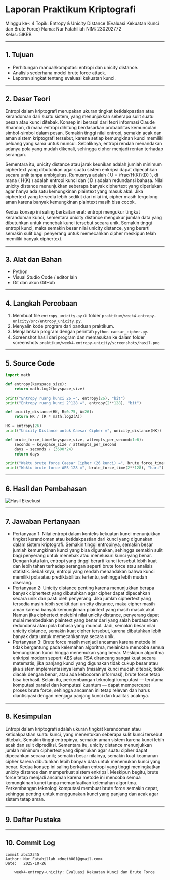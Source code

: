 # Laporan Praktikum Kriptografi
Minggu ke-: 4
Topik: Entropy & Unicity Distance (Evaluasi Kekuatan Kunci dan Brute Force) 
Nama: Nur Fatahillah 
NIM: 230202772  
Kelas: 5IKRB

---

## 1. Tujuan
- Perhitungan manual/komputasi entropi dan unicity distance.
- Analisis sederhana model brute force attack.
- Laporan singkat tentang evaluasi kekuatan kunci.

---

## 2. Dasar Teori
Entropi dalam kriptografi merupakan ukuran tingkat ketidakpastian atau kerandoman dari suatu sistem, yang menunjukkan seberapa sulit suatu pesan atau kunci ditebak. Konsep ini berasal dari teori informasi Claude Shannon, di mana entropi dihitung berdasarkan probabilitas kemunculan simbol-simbol dalam pesan. Semakin tinggi nilai entropi, semakin acak dan aman sistem kriptografi tersebut, karena setiap kemungkinan kunci memiliki peluang yang sama untuk muncul. Sebaliknya, entropi rendah menandakan adanya pola yang mudah dikenali, sehingga cipher menjadi rentan terhadap serangan.

Sementara itu, unicity distance atau jarak keunikan adalah jumlah minimum ciphertext yang dibutuhkan agar suatu sistem enkripsi dapat dipecahkan secara unik tanpa ambiguitas. Rumusnya adalah ( U = \frac{H(K)}{D} ), di mana ( H(K) ) adalah entropi kunci dan ( D ) adalah redundansi bahasa. Nilai unicity distance menunjukkan seberapa banyak ciphertext yang diperlukan agar hanya ada satu kemungkinan plaintext yang masuk akal. Jika ciphertext yang tersedia lebih sedikit dari nilai ini, cipher masih tergolong aman karena banyak kemungkinan plaintext masih bisa cocok.

Kedua konsep ini saling berkaitan erat: entropi mengukur tingkat kerandoman kunci, sementara unicity distance mengukur jumlah data yang dibutuhkan untuk menebak kunci tersebut secara unik. Semakin tinggi entropi kunci, maka semakin besar nilai unicity distance, yang berarti semakin sulit bagi penyerang untuk memecahkan cipher meskipun telah memiliki banyak ciphertext.


---

## 3. Alat dan Bahan
- Python  
- Visual Studio Code / editor lain  
- Git dan akun GitHub  

---

## 4. Langkah Percobaan
1. Membuat file `entropy_unicity.py` di folder `praktikum/week4-entropy-unicity/src/entropy_unicity.py`.
2. Menyalin kode program dari panduan praktikum.
3. Menjalankan program dengan perintah `python caesar_cipher.py`.
4. Screenshot hasil dari program dan memasukan ke dalam folder screenshots `praktikum/week4-entropy-unicity/screenshots/hasil.png`

---

## 5. Source Code
```python
import math

def entropy(keyspace_size):
    return math.log2(keyspace_size)

print("Entropy ruang kunci 26 =", entropy(26), "bit")
print("Entropy ruang kunci 2^128 =", entropy(2**128), "bit")

def unicity_distance(HK, R=0.75, A=26):
    return HK / (R * math.log2(A))

HK = entropy(26)
print("Unicity Distance untuk Caesar Cipher =", unicity_distance(HK))

def brute_force_time(keyspace_size, attempts_per_second=1e6):
    seconds = keyspace_size / attempts_per_second
    days = seconds / (3600*24)
    return days

print("Waktu brute force Caesar Cipher (26 kunci) =", brute_force_time(26), "hari")
print("Waktu brute force AES-128 =", brute_force_time(2**128), "hari")
```

---

## 6. Hasil dan Pembahasan
![Hasil Eksekusi](screenshots/hasil.png)

---

## 7. Jawaban Pertanyaan
  
- Pertanyaan 1: Nilai entropi dalam konteks kekuatan kunci menunjukkan tingkat kerandoman atau ketidakpastian dari kunci yang digunakan dalam sistem kriptografi. Semakin tinggi entropinya, semakin besar jumlah kemungkinan kunci yang bisa digunakan, sehingga semakin sulit bagi penyerang untuk menebak atau menelusuri kunci yang benar. Dengan kata lain, entropi yang tinggi berarti kunci tersebut lebih kuat dan lebih tahan terhadap serangan seperti brute force atau analisis statistik. Sebaliknya, entropi yang rendah menandakan bahwa kunci memiliki pola atau prediktabilitas tertentu, sehingga lebih mudah diserang.  
- Pertanyaan 2: Unicity distance penting karena menunjukkan berapa banyak ciphertext yang dibutuhkan agar cipher dapat dipecahkan secara unik dan pasti oleh penyerang. Jika jumlah ciphertext yang tersedia masih lebih sedikit dari unicity distance, maka cipher masih aman karena banyak kemungkinan plaintext yang masih masuk akal. Namun jika ciphertext melebihi nilai unicity distance, penyerang dapat mulai membedakan plaintext yang benar dari yang salah berdasarkan redundansi atau pola bahasa yang muncul. Jadi, semakin besar nilai unicity distance, semakin kuat cipher tersebut, karena dibutuhkan lebih banyak data untuk memecahkannya secara unik.
- Pertanyaan 3: Brute force masih menjadi ancaman karena metode ini tidak bergantung pada kelemahan algoritma, melainkan mencoba semua kemungkinan kunci hingga menemukan yang benar. Meskipun algoritma enkripsi modern seperti AES atau RSA dirancang sangat kuat secara matematis, jika panjang kunci yang digunakan tidak cukup besar atau jika sistem implementasinya lemah (misalnya kunci mudah ditebak, tidak diacak dengan benar, atau ada kebocoran informasi), brute force tetap bisa berhasil. Selain itu, perkembangan teknologi komputasi — terutama komputasi paralel dan komputasi kuantum — dapat mempercepat proses brute force, sehingga ancaman ini tetap relevan dan harus diantisipasi dengan menjaga panjang kunci dan kualitas acaknya.  

---

## 8. Kesimpulan
Entropi dalam kriptografi adalah ukuran tingkat kerandoman atau ketidakpastian suatu kunci, yang menentukan seberapa sulit kunci tersebut ditebak. Semakin tinggi entropinya, semakin aman sistem karena kunci lebih acak dan sulit diprediksi. Sementara itu, unicity distance menunjukkan jumlah minimum ciphertext yang diperlukan agar suatu cipher dapat dipecahkan secara unik; semakin besar nilainya, semakin kuat keamanan cipher karena dibutuhkan lebih banyak data untuk menemukan kunci yang benar. Kedua konsep ini saling berkaitan entropi yang tinggi meningkatkan unicity distance dan memperkuat sistem enkripsi. Meskipun begitu, brute force tetap menjadi ancaman karena metode ini mencoba semua kemungkinan kunci tanpa memanfaatkan kelemahan algoritma. Perkembangan teknologi komputasi membuat brute force semakin cepat, sehingga penting untuk menggunakan kunci yang panjang dan acak agar sistem tetap aman.


---

## 9. Daftar Pustaka

---

## 10. Commit Log  
```
commit abc12345
Author: Nur Fatahillah <dneth001@gmail.com>
Date:   2025-10-26

    week4-entropy-unicity: Evaluasi Kekuatan Kunci dan Brute Force
```
